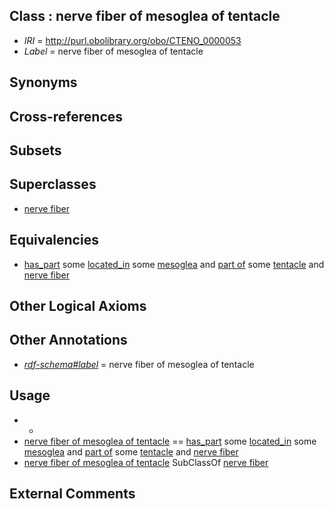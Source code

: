 
## Class : nerve fiber of mesoglea of tentacle

 * *IRI* = http://purl.obolibrary.org/obo/CTENO_0000053
 * *Label* = nerve fiber of mesoglea of tentacle

## Synonyms


## Cross-references


## Subsets


## Superclasses

 * [nerve fiber](../../UBERON/34/UBERON_0006134.md)

## Equivalencies

 * [has_part](../../BFO/51/BFO_0000051.md) some [located_in](../../RO/25/RO_0001025.md) some [mesoglea](../../CTENO/04/CTENO_0000004.md) and [part of](../../BFO/50/BFO_0000050.md) some [tentacle](../../CTENO/18/CTENO_0000018.md) and [nerve fiber](../../UBERON/34/UBERON_0006134.md)

## Other Logical Axioms


## Other Annotations

 * *[rdf-schema#label](../../el/rdf-schema#label.md)* = nerve fiber of mesoglea of tentacle

## Usage

 * -
 * [nerve fiber of mesoglea of tentacle](../../CTENO/53/CTENO_0000053.md) == [has_part](../../BFO/51/BFO_0000051.md) some [located_in](../../RO/25/RO_0001025.md) some [mesoglea](../../CTENO/04/CTENO_0000004.md) and [part of](../../BFO/50/BFO_0000050.md) some [tentacle](../../CTENO/18/CTENO_0000018.md) and [nerve fiber](../../UBERON/34/UBERON_0006134.md)
 * [nerve fiber of mesoglea of tentacle](../../CTENO/53/CTENO_0000053.md) SubClassOf [nerve fiber](../../UBERON/34/UBERON_0006134.md)

## External Comments

